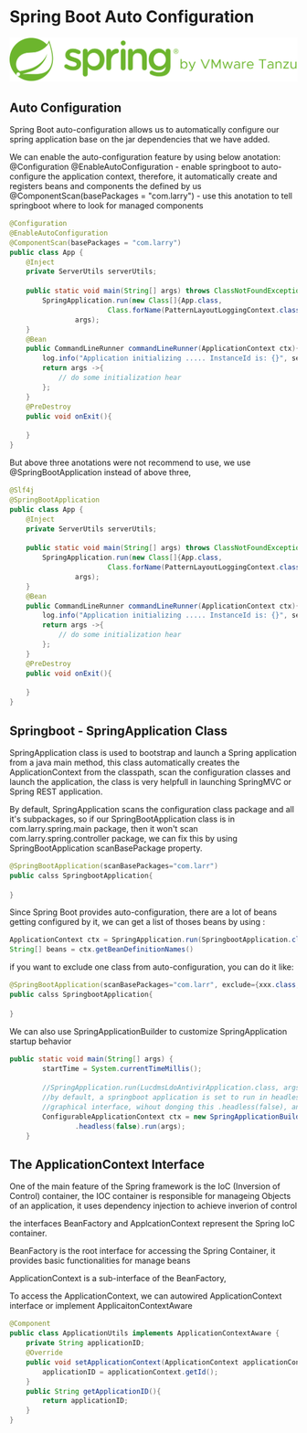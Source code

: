 # Spring Boot Auto Configuration
![](../../images/springboot_logo.svg)

## Auto Configuration

Spring Boot auto-configuration allows us to automatically configure our spring application base on the jar dependencies that we have added.

We can enable the auto-configuration feature by using below anotation:
@Configuration
@EnableAutoConfiguration - enable springboot to auto-configure the application context, therefore, it automatically create and 
                           registers beans and components the defined by us
@ComponentScan(basePackages = "com.larry") - use this anotation to tell springboot where to look for managed components

``` java
@Configuration
@EnableAutoConfiguration
@ComponentScan(basePackages = "com.larry")
public class App {
    @Inject
    private ServerUtils serverUtils;

    public static void main(String[] args) throws ClassNotFoundException {
        SpringApplication.run(new Class[]{App.class,
                        Class.forName(PatternLayoutLoggingContext.class.getName(), true, Thread.currentThread().getContextClassLoader())},
                args);
    }
    @Bean
    public CommandLineRunner commandLineRunner(ApplicationContext ctx){
        log.info("Application initializing ..... InstanceId is: {}", serverUtils.getInstanceId());
        return args ->{
            // do some initialization hear
        };
    }
    @PreDestroy
    public void onExit(){

    }
}
```

But above three anotations were not recommend to use, we use @SpringBootApplication instead of above three, 

``` java
@Slf4j
@SpringBootApplication
public class App {
    @Inject
    private ServerUtils serverUtils;

    public static void main(String[] args) throws ClassNotFoundException {
        SpringApplication.run(new Class[]{App.class,
                        Class.forName(PatternLayoutLoggingContext.class.getName(), true, Thread.currentThread().getContextClassLoader())},
                args);
    }
    @Bean
    public CommandLineRunner commandLineRunner(ApplicationContext ctx){
        log.info("Application initializing ..... InstanceId is: {}", serverUtils.getInstanceId());
        return args ->{
            // do some initialization hear
        };
    }
    @PreDestroy
    public void onExit(){

    }
}
```

## Springboot - SpringApplication Class

SpringApplication class is used to bootstrap and launch a Spring application from a java main method, this class automatically creates the ApplicationContext from the classpath, scan the configuration classes and launch the application, the class is very helpfull in launching SpringMVC or Spring REST application.

By default, SpringApplication scans the configuration class package and all it's subpackages, so if our SpringBootApplication class is in com.larry.spring.main package, then it won't scan com.larry.spring.controller package, we can fix this by using SpringBootApplication scanBasePackage property.

``` java
@SpringBootApplication(scanBasePackages="com.larr")
public calss SpringbootApplication{

}
```
Since Spring Boot provides auto-configuration, there are a lot of beans getting configured by it, we can get a list of thoses beans by using :

``` java
ApplicationContext ctx = SpringApplication.run(SpringbootApplication.class, args)
String[] beans = ctx.getBeanDefinitionNames()
```

if you want to exclude one class from auto-configuration, you can do it like:

``` java
@SpringBootApplication(scanBasePackages="com.larr", exclude={xxx.class, xxxx.class})
public calss SpringbootApplication{

}
```

We can also use SpringApplicationBuilder to customize SpringApplication startup behavior 

``` java
public static void main(String[] args) {
        startTime = System.currentTimeMillis();

        //SpringApplication.run(LucdmsLdoAntivirApplication.class, args);
        //by default, a springboot application is set to run in headless mode, meaning that it can be run on a server there is no
        //graphical interface, wihout donging this .headless(false), any attemp to instantiate AWT GUI element will cause a HeadlessException
        ConfigurableApplicationContext ctx = new SpringApplicationBuilder(LucdmsLdoAntivirApplication.class)
                .headless(false).run(args);
    }
```

## The ApplicationContext Interface

One of the main feature of the Spring framework is the IoC (Inversion of Control) container, the IOC container is responsible for manageing Objects of an application, it uses dependency injection to achieve inverion of control

the interfaces BeanFactory and ApplcationContext represent the Spring IoC container.

BeanFactory is the root interface for accessing the Spring Container, it provides basic functionalities for manage beans

ApplicationContext is a sub-interface of the BeanFactory, 

To access the ApplicationContext, we can autowired ApplicationContext interface or implement ApplicaitonContextAware

``` java
@Component
public class ApplicationUtils implements ApplicationContextAware {
    private String applicationID;
    @Override
    public void setApplicationContext(ApplicationContext applicationContext) throws BeansException {
        applicationID = applicationContext.getId();
    }
    public String getApplicationID(){
        return applicationID;
    }
}
```


